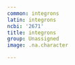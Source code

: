 ```yaml
---
common: integrons
latin: integrons
ncbi: '2671'
title: integrons
group: Unassigned
image: .na.character

---
```

